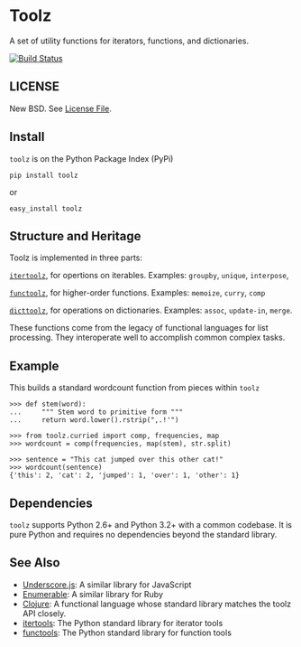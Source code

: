 Toolz
=====

A set of utility functions for iterators, functions, and dictionaries.

[![Build Status](https://travis-ci.org/pytoolz/toolz.png)](https://travis-ci.org/pytoolz/toolz)


LICENSE
-------

New BSD.  See [License File](LICENSE.TXT).

Install
-------

`toolz` is on the Python Package Index (PyPi)

    pip install toolz

or 
    
    easy_install toolz

Structure and Heritage
----------------------

Toolz is implemented in three parts:

[`itertoolz`](https://github.com/pytoolz/toolz/blob/master/toolz/itertoolz/core.py), 
for opertions on iterables.  Examples: `groupby`, `unique`, `interpose`,

[`functoolz`](https://github.com/pytoolz/toolz/blob/master/toolz/functoolz/core.py),
for higher-order functions.  Examples: `memoize`, `curry`, `comp`

[`dicttoolz`](https://github.com/pytoolz/toolz/blob/master/toolz/dicttoolz/core.py),
for operations on dictionaries.  Examples: `assoc`, `update-in`, `merge`.

These functions come from the legacy of functional languages for list 
processing.  They interoperate well to accomplish common complex tasks.


Example
-------

This builds a standard wordcount function from pieces within `toolz`

    >>> def stem(word):
    ...     """ Stem word to primitive form """
    ...     return word.lower().rstrip(",.!'")

    >>> from toolz.curried import comp, frequencies, map
    >>> wordcount = comp(frequencies, map(stem), str.split)

    >>> sentence = "This cat jumped over this other cat!"
    >>> wordcount(sentence)
    {'this': 2, 'cat': 2, 'jumped': 1, 'over': 1, 'other': 1}


Dependencies
------------

`toolz` supports Python 2.6+ and Python 3.2+ with a common codebase.  It is
pure Python and requires no dependencies beyond the standard library.


See Also
--------

*   [Underscore.js](http://underscorejs.org): A similar library for JavaScript
*   [Enumerable](http://ruby-doc.org/core-2.0.0/Enumerable.html): A similar
    library for Ruby
*   [Clojure](http://clojure.org): A functional language whose standard
    library matches the toolz API closely.
*   [itertools](http://docs.python.org/2/library/itertools.html): The
    Python standard library for iterator tools
*   [functools](http://docs.python.org/2/library/functools.html): The
    Python standard library for function tools
